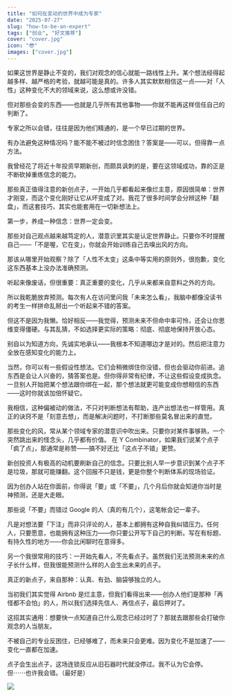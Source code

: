 ```yaml
---
title: "如何在变动的世界中成为专家"
date: "2025-07-27"
slug: "how-to-be-an-expert"
tags: ["创业", "好文推荐"]
cover: "cover.jpg"
icon: "😎"
images: ["cover.jpg"]
---
```

如果这世界是静止不变的，我们对观念的信心就能一路线性上升。某个想法经得起越多样、越严格的考验，就越可能是真的。许多人其实默默相信这一点——对「人性」这种变化不大的领域来说，这么想或许没错。



但对那些会变的东西——也就是几乎所有其他事物——你就不能再这样信任自己的判断了。



专家之所以会错，往往是因为他们精通的，是一个早已过期的世界。



有办法避免这种情况吗？能不能不被过时信念困住？答案是——可以，但得靠一点方法。



我曾经花了将近十年投资早期新创，而颇具讽刺的是，要在这领域成功，靠的正是不断砍掉重练信念的能力。



那些真正值得注意的新创点子，一开始几乎都看起来像烂主意，原因很简单：世界才刚变，而这个变化刚好让它从坏变成了对。我花了很多时间学会分辨这种「翻盘」，而这套技巧，其实也能套用在一切新想法上。



第一步，养成一种信念：世界一定会变。



那些对自己观点越来越笃定的人，潜意识里其实是认定世界静止。只要你不时提醒自己——「不是喔，它在变」，你就会开始训练自己去嗅出风的方向。



那该从哪里开始观察？除了「人性不太变」这条中等实用的原则外，很抱歉，变化这东西基本上没办法准确预测。



听起来像废话，但很重要：真正重要的变化，几乎从来都来自意料之外的方向。



所以我乾脆放弃预测。每次有人在访问里问我「未来怎么看」，我脑中都像没读书的考生一样拼命乱掰出一个听起来不错的答案。



但这不是因为我懒。恰好相反——我觉得，预测未来不但命中率可怜，还会让你思维变得僵硬。与其乱猜，不如选择更实际的策略：彻底、彻底地保持开放心态。



别自以为知道方向，先诚实地承认——我根本不知道哪边才是对的。然后把注意力全放在感知变化的能力上。



当然，你可以有一些假设性想法。它们会稍微绑住你没错，但也会驱动你前进。追东西是会让人兴奋的，猜答案也是。但你得非常有纪律，不让这些假设变成执念。
一旦别人开始把某个想法跟你绑在一起，那个想法就更可能变成你想相信的东西——这时你就该加倍怀疑它。



我相信，这种偏被动的做法，不只对判断想法有帮助，连产出想法也一样管用。真正的诀窍不是「刻意去想」，而是解决问题时，不打断那些莫名冒出来的直觉。



那些变化的风，常从某个领域专家的潜意识中吹出来。只要你对某件事够熟，一个突然跳出来的怪念头，几乎都有价值。
在 Y Combinator，如果我们说某个点子「疯了点」，那通常是称赞——搞不好还比「这点子不错」更赞。



新创投资人有极高的动机要刷新自己的信念。只要比别人早一步意识到某个点子不是垃圾，那就可能赚翻。这个回报不只是钱，更是你整个判断体系的现场验证。



因为创办人站在你面前，你得说「要」或「不要」，几个月后你就会知道你当时是神预测，还是大走眼。



那些说「不要」而错过 Google 的人（真的有几个），这笔帐会记一辈子。



凡是对想法要「下注」而非只评论的人，基本上都拥有这种自我纠错压力。任何人，只要愿意，也能拥有这种压力——你只要公开写下自己的判断。写在有标题、有持久性的地方——你会比闲聊时在意得多。



另一个我很常用的技巧：一开始先看人，不先看点子。虽然我们无法预测未来的点子长什么样，但我很能预测什么样的人会生出未来的点子。



真正的新点子，来自那种：认真、有劲、脑袋够独立的人。



当初我们其实觉得 Airbnb 是烂主意，但我们看得出来——创办人他们是那种「再怪都不会怕」的人，所以我们选择先信人、再信点子，最后押对了。



这招其实通用：想要快一点知道自己什么观念已经过时了？那就去跟那些会打破你观念的人当朋友。



不被自己的专业反困住，已经够难了，而未来只会更难。因为变化不是加速了——变化一直都在加速。



点子会生出点子，这场连锁反应从旧石器时代就没停过。我不认为它会停。
但⋯⋯也许我会错。（最好是）




![](https://prod-files-secure.s3.us-west-2.amazonaws.com/112d0858-5090-4d34-a606-b75eb8d65fd2/46476355-9cf3-4e99-9b7a-3531bc426380/1000202064.png?X-Amz-Algorithm=AWS4-HMAC-SHA256&X-Amz-Content-Sha256=UNSIGNED-PAYLOAD&X-Amz-Credential=ASIAZI2LB466VOV3UUVH%2F20251020%2Fus-west-2%2Fs3%2Faws4_request&X-Amz-Date=20251020T081859Z&X-Amz-Expires=3600&X-Amz-Security-Token=IQoJb3JpZ2luX2VjED8aCXVzLXdlc3QtMiJIMEYCIQDzwa6MS1UREkncygq6t8FnXPPKxdUsWJF8kaVbG%2BmYQQIhAKryS0DsnFwoFxZQ8hiYrNy1PBZL4hrIIgJx9bnAYjwVKogECOj%2F%2F%2F%2F%2F%2F%2F%2F%2F%2FwEQABoMNjM3NDIzMTgzODA1Igw6vZ0I4Nfw3A642JMq3ANO64KLbMlVxK9u18KYAmny4sCUfBn4qPUKZvC6DNboaRcDItAGUaMXuOznufm4K5GLLpt2PFJz356%2BLVxir0ytXPYrisxrnhaVQS15gonyCK1kPdtIuMsPWioFJMsA5kfSLdEULGq0bVYLvXL0nE4HkdwBpBL%2BbnZZ4n%2BEp8DzZuE44vNFp2ffnyBFxjH6baEi3ngNXnsIUrTkbojZFfD6NgJ3IbGhkfxZ2TG%2BdT5LscXUkHYe%2B8xbZKsS7G34ippKECopU6Md8W83KtnVJQb9InSbZx3dn93J8JEGsY5nXizhZkLW7vORVPGCF3EZ5XUPJPh3LI4nli%2B9P4PF93%2BIUHmZf%2FaAtX7Tn72RrJLsZZgroopu7HLNttzpfiJDeF2yJR%2FGpNs8A8qyq%2FhzeJJ8A3c58LEkhAMDDbXG6E%2BKsBuKJ8SIDiT9NOPXjqIZjhDWzJxUYKNX7FJ2vpwX%2FVkqTV0DC2KxojCIqQ87I5ZLjvhLDNKFcUiAFCFMCTcDJn5aG4U2cskHXnOdFsHUuX8pfCpiTm8p%2FoVaFkQQXmbHiPvAl1YkMg2fYjXcWjnM%2BRxqD46BlxF9LgDBmbV6E%2Fm1aQWHoayw%2FvPBoJCR5Zt6yci%2FcEECAKBwx7zNCjDquNfHBjqkAfT6ztizj8mTm2I6zdKwcIVHvWMKObfiCWCMKYXlSvXf0DHRplj%2BQkV%2FGOy4EuAlkWqHprsVfHgVQZ4YPkxROtdw0Z%2Fri3v4tz9lIyd1jHJ89rLesasldsME2Rk7ulfAetJZedmiN972QvMxjTvXbRgf5qcd7II5XAZpdqGCwPOrvn01%2Bj5s27dTvzqXNHPavARm5xQP75eEiZnC2VOgMUenANaA&X-Amz-Signature=4e82b40fe2e78eda6958624b94d71dfcf6b85b76d12cab1b6eb1feebe5f687eb&X-Amz-SignedHeaders=host&x-amz-checksum-mode=ENABLED&x-id=GetObject)

